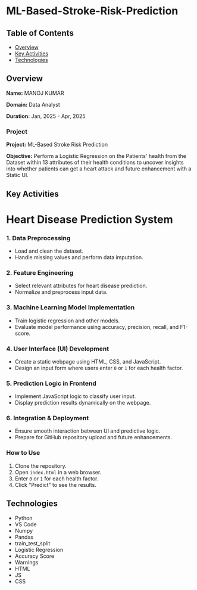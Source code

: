 # ML-Based-Stroke-Risk-Prediction
## Table of Contents
- [Overview](#overview)
- [Key Activities](#key-activities)
- [Technologies](#technologies)
## Overview
**Name:** MANOJ KUMAR

**Domain:** Data Analyst

**Duration:** Jan, 2025 - Apr, 2025

### Project
**Project:** ML-Based Stroke Risk Prediction

**Objective:**
Perform a Logistic Regression  on the Patients' health from the Dataset within 13 attributes of their health conditions to uncover insights into whether patients can get a heart attack and future enhancement with a Static UI.


## Key Activities
# Heart Disease Prediction System
### 1. Data Preprocessing
- Load and clean the dataset.
- Handle missing values and perform data imputation.

### 2. Feature Engineering
- Select relevant attributes for heart disease prediction.
- Normalize and preprocess input data.

### 3. Machine Learning Model Implementation
- Train logistic regression and other models.
- Evaluate model performance using accuracy, precision, recall, and F1-score.

### 4. User Interface (UI) Development
- Create a static webpage using HTML, CSS, and JavaScript.
- Design an input form where users enter `0` or `1` for each health factor.

### 5. Prediction Logic in Frontend
- Implement JavaScript logic to classify user input.
- Display prediction results dynamically on the webpage.

### 6. Integration & Deployment
- Ensure smooth interaction between UI and predictive logic.
- Prepare for GitHub repository upload and future enhancements.

### How to Use
1. Clone the repository.
2. Open `index.html` in a web browser.
3. Enter `0` or `1` for each health factor.
4. Click "Predict" to see the results.


## Technologies
- Python
- VS Code
- Numpy
- Pandas
- train_test_split
- Logistic Regression
- Accuracy Score
- Warnings
- HTML
- JS
- CSS







